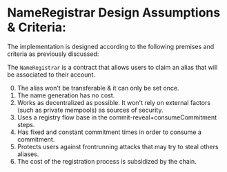 # NameRegistrar Design Assumptions & Criteria:


The implementation is designed according to the following premises and criteria as previously discussed:

The `NameRegistrar` is a contract that allows users to claim an alias that will be associated to their account. 

0) The alias won't be transferable & it can only be set once.
1) The name generation has no cost.
2) Works as decentralized as possible. It won't rely on external factors (such as private mempools) as sources of security.
3) Uses a registry flow base in the commit-reveal+consumeCommitment steps.
4) Has fixed and constant commitment times in order to consume a commitment.
5) Protects users against frontrunning attacks that may try to steal others aliases.
6) The cost of the registration process is subsidized by the chain.

